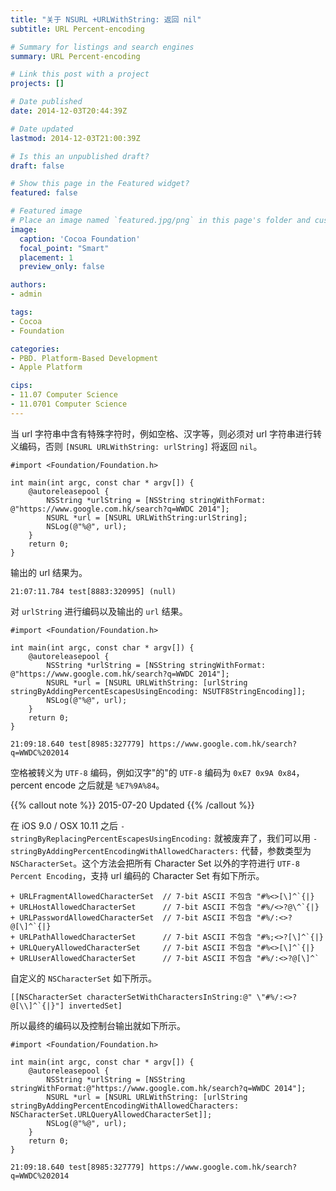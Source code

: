 ```yaml
---
title: "关于 NSURL +URLWithString: 返回 nil"
subtitle: URL Percent-encoding

# Summary for listings and search engines
summary: URL Percent-encoding

# Link this post with a project
projects: []

# Date published
date: 2014-12-03T20:44:39Z

# Date updated
lastmod: 2014-12-03T21:00:39Z

# Is this an unpublished draft?
draft: false

# Show this page in the Featured widget?
featured: false

# Featured image
# Place an image named `featured.jpg/png` in this page's folder and customize its options here.
image:
  caption: 'Cocoa Foundation'
  focal_point: "Smart"
  placement: 1
  preview_only: false

authors:
- admin

tags:
- Cocoa
- Foundation

categories:
- PBD. Platform-Based Development
- Apple Platform

cips: 
- 11.07 Computer Science 
- 11.0701 Computer Science
---
```


当 url 字符串中含有特殊字符时，例如空格、汉字等，则必须对 url 字符串进行转义编码，否则 `[NSURL URLWithString: urlString]` 将返回 `nil`。

```objc
#import <Foundation/Foundation.h>

int main(int argc, const char * argv[]) {
    @autoreleasepool {
        NSString *urlString = [NSString stringWithFormat: @"https://www.google.com.hk/search?q=WWDC 2014"];
        NSURL *url = [NSURL URLWithString:urlString];
        NSLog(@"%@", url);
    }
    return 0;
}
```

输出的 url 结果为。

```
21:07:11.784 test[8883:320995] (null)
```

对 `urlString` 进行编码以及输出的 `url` 结果。

```objc
#import <Foundation/Foundation.h>

int main(int argc, const char * argv[]) {
    @autoreleasepool {
        NSString *urlString = [NSString stringWithFormat: @"https://www.google.com.hk/search?q=WWDC 2014"];
        NSURL *url = [NSURL URLWithString: [urlString stringByAddingPercentEscapesUsingEncoding: NSUTF8StringEncoding]];
        NSLog(@"%@", url);
    }
    return 0;
}
```

```
21:09:18.640 test[8985:327779] https://www.google.com.hk/search?q=WWDC%202014
```

空格被转义为 `UTF-8` 编码，例如汉字"的"的 `UTF-8` 编码为 `0xE7 0x9A 0x84`，percent encode 之后就是 `%E7%9A%84`。


{{% callout note %}} 2015-07-20 Updated {{% /callout %}}

在 iOS 9.0 / OSX 10.11 之后 `- stringByReplacingPercentEscapesUsingEncoding:` 就被废弃了，我们可以用 `- stringByAddingPercentEncodingWithAllowedCharacters:` 代替，参数类型为 `NSCharacterSet`。这个方法会把所有 Character Set 以外的字符进行 `UTF-8 Percent Encoding`，支持 url 编码的 Character Set 有如下所示。

```objc
+ URLFragmentAllowedCharacterSet  // 7-bit ASCII 不包含 "#%<>[\]^`{|}
+ URLHostAllowedCharacterSet      // 7-bit ASCII 不包含 "#%/<>?@\^`{|}
+ URLPasswordAllowedCharacterSet  // 7-bit ASCII 不包含 "#%/:<>?@[\]^`{|}
+ URLPathAllowedCharacterSet      // 7-bit ASCII 不包含 "#%;<>?[\]^`{|}
+ URLQueryAllowedCharacterSet     // 7-bit ASCII 不包含 "#%<>[\]^`{|}
+ URLUserAllowedCharacterSet      // 7-bit ASCII 不包含 "#%/:<>?@[\]^`
```

自定义的 `NSCharacterSet` 如下所示。

```objc
[[NSCharacterSet characterSetWithCharactersInString:@" \"#%/:<>?@[\\]^`{|}"] invertedSet]
```

所以最终的编码以及控制台输出就如下所示。

```objc
#import <Foundation/Foundation.h>

int main(int argc, const char * argv[]) {
    @autoreleasepool {
        NSString *urlString = [NSString stringWithFormat:@"https://www.google.com.hk/search?q=WWDC 2014"];
        NSURL *url = [NSURL URLWithString: [urlString stringByAddingPercentEncodingWithAllowedCharacters: NSCharacterSet.URLQueryAllowedCharacterSet]];
        NSLog(@"%@", url);
    }
    return 0;
}
```

```
21:09:18.640 test[8985:327779] https://www.google.com.hk/search?q=WWDC%202014
```